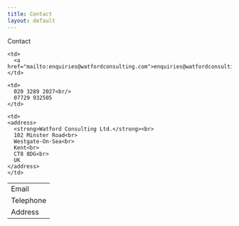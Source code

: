 ```yaml
---
title: Contact
layout: default
---
```

<p class="lead">Contact</p>

<table class="table table-striped">
  <tr>
    <td>
      Email
    </td>
    
    <td>
      <a href="mailto:enquiries@watfordconsulting.com">enquiries@watfordconsulting.com</a>
    </td>
  </tr>
  
  <tr>
    <td>
      Telephone
    </td>
    
    <td>
	  020 3289 2027<br/>
      07729 932505
    </td>
  </tr>
  
  <tr>
    <td>
      Address
    </td>
    
    <td>
	<address>
      <strong>Watford Consulting Ltd.</strong><br>
	  102 Minster Road<br>
	  Westgate-On-Sea<br>
	  Kent<br>
	  CT8 8DG<br>
	  UK
	</address>
    </td>
  </tr>
</table>